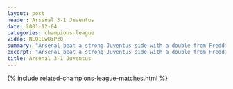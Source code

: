 ```yaml
---
layout: post
header: Arsenal 3-1 Juventus
date: 2001-12-04
categories: champions-league
video: NLO1LwUiPz0
summary: "Arsenal beat a strong Juventus side with a double from Freddie Ljungberg"
excerpt: "Arsenal beat a strong Juventus side with a double from Freddie Ljungberg"
title: Arsenal 3-1 Juventus
---
```


{% include related-champions-league-matches.html  %}